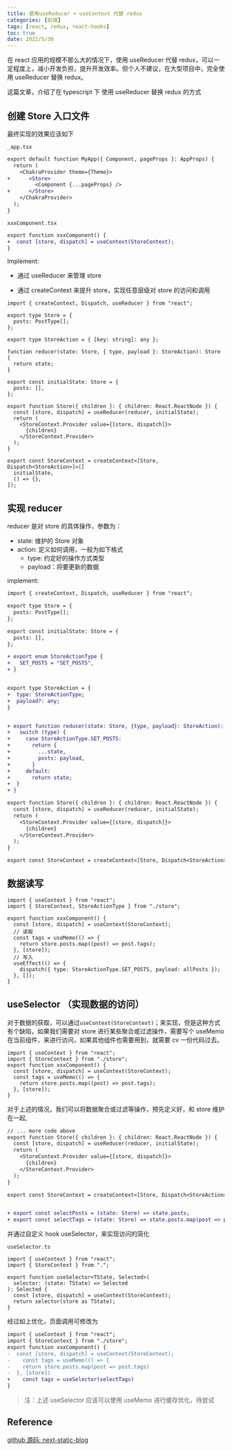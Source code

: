 ```yaml
---
title: 使用useReducer + useContext 代替 redux
categories: [前端]
tags: [react, redux, react-hooks]
toc: true
date: 2022/5/30
---
```


在 react 应用的规模不那么大的情况下，使用 useReducer 代替 redux，可以一定程度上，减小开发负担，提升开发效率。但个人不建议，在大型项目中，完全使用 useReducer 替换 redux。

这篇文章，介绍了在 typescript 下 使用 useReducer 替换 redux 的方式

<!--more-->

## 创建 Store 入口文件

最终实现的效果应该如下

`_app.tsx`

```diff
export default function MyApp({ Component, pageProps }: AppProps) {
  return (
    <ChakraProvider theme={Theme}>
+      <Store>
         <Component {...pageProps} />
+      </Store>
    </ChakraProvider>
  );
}
```

`xxxComponent.tsx`

```diff
export function xxxComponent() {
+  const [store, dispatch] = useContext(StoreContext);
}
```

Implement:

- 通过 useReducer 来管理 store

- 通过 createContext 来提升 store，实现任意层级对 store 的访问和调用

```tsx
import { createContext, Dispatch, useReducer } from "react";

export type Store = {
  posts: PostType[];
};

export type StoreAction = { [key: string]: any };

function reducer(state: Store, { type, payload }: StoreAction): Store {
  return state;
}

export const initialState: Store = {
  posts: [],
};

export function Store({ children }: { children: React.ReactNode }) {
  const [store, dispatch] = useReducer(reducer, initialState);
  return (
    <StoreContext.Provider value={[store, dispatch]}>
      {children}
    </StoreContext.Provider>
  );
}

export const StoreContext = createContext<[Store, Dispatch<StoreAction>]>([
  initialState,
  () => {},
]);
```

## 实现 reducer

reducer 是对 store 的具体操作，参数为：

- state: 维护的 Store 对象
- action: 定义如何调用，一般为如下格式
  - type: 约定好的操作方式类型
  - payload：将要更新的数据

implement:

```diff
import { createContext, Dispatch, useReducer } from "react";

export type Store = {
  posts: PostType[];
};

export const initialState: Store = {
  posts: [],
};

+ export enum StoreActionType {
+   SET_POSTS = "SET_POSTS",
+ }


export type StoreAction = {
+  type: StoreActionType;
+  payload?: any;
}


+ export function reducer(state: Store, {type, payload}: StoreAction): Store {
+   switch (type) {
+     case StoreActionType.SET_POSTS:
+       return {
+         ...state,
+         posts: payload,
+       }
+     default:
+       return state;
+  }
+ }

export function Store({ children }: { children: React.ReactNode }) {
  const [store, dispatch] = useReducer(reducer, initialState);
  return (
    <StoreContext.Provider value={[store, dispatch]}>
      {children}
    </StoreContext.Provider>
  );
}

export const StoreContext = createContext<[Store, Dispatch<StoreAction>]>([initialState, () => {}]);
```

## 数据读写

```tsx
import { useContext } from "react";
import { StoreContext, StoreActionType } from "./store";

export function xxxComponent() {
  const [store, dispatch] = useContext(StoreContext);
  // 读取
  const tags = useMemo(() => {
    return store.posts.map((post) => post.tags);
  }, [store]);
  // 写入
  useEffect(() => {
    dispatch({ type: StoreActionType.SET_POSTS, payload: allPosts });
  }, []);
}
```

## useSelector （实现数据的访问）

对于数据的获取，可以通过`useContext(StoreContext)`；来实现，但是这种方式有个缺陷，如果我们需要对 store 进行某些聚合或过滤操作，需要写个 useMemo 在当前组件，来进行访问，如果其他组件也需要用到，就需要 cv 一份代码过去。

```tsx
import { useContext } from "react";
import { StoreContext } from "./store";
export function xxxComponent() {
  const [store, dispatch] = useContext(StoreContext);
  const tags = useMemo(() => {
    return store.posts.map((post) => post.tags);
  }, [store]);
}
```

对于上述的情况，我们可以将数据聚合或过滤等操作，预先定义好，和 store 维护在一起,

```diff
// ... more code above
export function Store({ children }: { children: React.ReactNode }) {
  const [store, dispatch] = useReducer(reducer, initialState);
  return (
    <StoreContext.Provider value={[store, dispatch]}>
      {children}
    </StoreContext.Provider>
  );
}

export const StoreContext = createContext<[Store, Dispatch<StoreAction>]>([initialState, () => {}]);


+ export const selectPosts = (state: Store) => state.posts;
+ export const selectTags = (state: Store) => state.posts.map(post => post.tags);
```

并通过自定义 hook useSelector，来实现访问的简化

`useSelector.ts`

```tsx
import { useContext } from "react";
import { StoreContext } from ".";

export function useSelector<TState, Selected>(
  selector: (state: TState) => Selected
): Selected {
  const [store, dispatch] = useContext(StoreContext);
  return selector(store as TState);
}
```

经过如上优化，页面调用可修改为

```diff
import { useContext } from "react";
import { StoreContext } from "./store";
export function xxxComponent() {
-  const [store, dispatch] = useContext(StoreContext);
-	 const tags = useMemo(() => {
-    return store.posts.map(post => post.tags)
-  }, [store])
+	 const tags = useSelector(selectTags)
}
```

> 注：上述 useSelector 应该可以使用 useMemo 进行缓存优化，待尝试

## Reference

[github 源码: next-static-blog](https://github.com/shancw96/next-static-blog/tree/master/lib/store)
